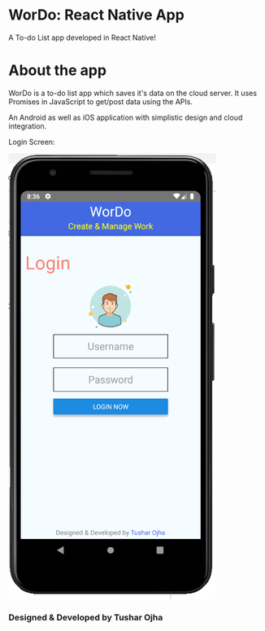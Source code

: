 # WorDo: React Native App
A To-do List app developed in React Native!
# About the app
WorDo is a to-do list app which saves it's data on the cloud server. It uses Promises in JavaScript to get/post data using the APIs.

An Android as well as iOS application with simplistic design and cloud integration.

Login Screen:


![Login Screen](https://github.com/tusharojha/wordo_react-native/blob/master/wordo_react-native.PNG)

### Designed & Developed by Tushar Ojha

